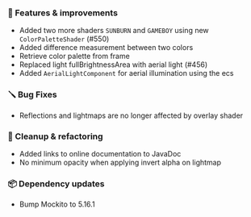 ### 🚀 Features & improvements

- Added two more shaders `SUNBURN` and `GAMEBOY` using new `ColorPaletteShader` (#550)
- Added difference measurement between two colors
- Retrieve color palette from frame
- Replaced light fullBrightnessArea with aerial light (#456)
- Added `AerialLightComponent` for aerial illumination using the ecs

### 🪛 Bug Fixes

- Reflections and lightmaps are no longer affected by overlay shader

### 🧽 Cleanup & refactoring

- Added links to online documentation to JavaDoc
- No minimum opacity when applying invert alpha on lightmap

### 📦 Dependency updates

- Bump Mockito to 5.16.1